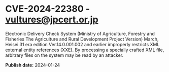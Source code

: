 # CVE-2024-22380 - vultures@jpcert.or.jp

Electronic Delivery Check System (Ministry of Agriculture, Forestry and Fisheries The Agriculture and Rural Development Project Version) March, Heisei 31 era edition Ver.14.0.001.002 and earlier improperly restricts XML external entity references (XXE). By processing a specially crafted XML file, arbitrary files on the system may be read by an attacker.

**Publish date:** 2024-01-24
